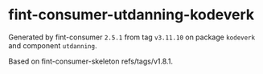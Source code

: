 # fint-consumer-utdanning-kodeverk

Generated by fint-consumer `2.5.1` from tag `v3.11.10` on package `kodeverk` and component `utdanning`.

Based on fint-consumer-skeleton refs/tags/v1.8.1.
